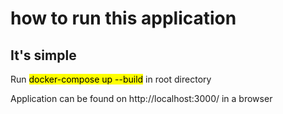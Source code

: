 # how to run this application

## It's simple

Run <mark>docker-compose up --build</mark> in root directory

Application can be found on http://localhost:3000/ in a browser
